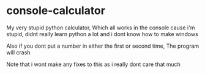# console-calculator
My very stupid python calculator, Which all works in the console cause i'm stupid, didnt really learn python a lot and i dont know how to make windows

Also if you dont put a number in either the first or second time, The program will crash

Note that i wont make any fixes to this as i really dont care that much
